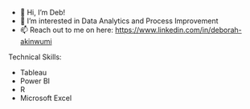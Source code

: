 - 👋 Hi, I’m Deb!
- 👀 I’m interested in Data Analytics and Process Improvement
- 📫 Reach out to me on here: https://www.linkedin.com/in/deborah-akinwumi 


Technical Skills:

- Tableau
- Power BI
- R
- Microsoft Excel
